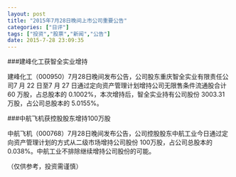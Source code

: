 ```yaml
---
layout: post
title: "2015年7月28日晚间上市公司重要公告"
categories: ["日评"]
tags: ["投资","股票","新闻","公告"]
date: 2015-7-28 23:09:35
---
```

###建峰化工获智全实业增持

建峰化工（000950）7月28日晚间发布公告，公司股东重庆智全实业有限责任公司7 月 22 日至7 月 27 日通过定向资产管理计划增持公司无限售条件流通股合计 60 万股，占总股本的 0.1002%，本次增持后，智全实业持有公司股份 3003.31 万股，占公司总股本的 5.0155%。

###中航飞机获控股股东增持100万股

中航飞机（000768）7月28日晚间发布公告，公司控股股东中航工业今日通过定向资产管理计划的方式从二级市场增持公司股份 100万股，占公司总股本的 0.038%。中航工业不排除继续增持公司股份的可能。

（仅供参考，投资需谨慎）
